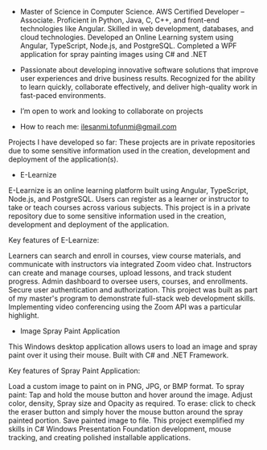 - Master of Science in Computer Science. AWS Certified Developer – Associate. Proficient in Python, Java, C, C++, and front-end technologies like Angular. Skilled in web development, databases, and cloud technologies. Developed an Online Learning system using Angular, TypeScript, Node.js, and PostgreSQL. Completed a WPF application for spray painting images using C# and .NET
  
- Passionate about developing innovative software solutions that improve user experiences and drive business results. Recognized for the ability to learn quickly, collaborate effectively, and deliver high-quality work in fast-paced environments.
  
- I’m open to work and looking to collaborate on projects
- How to reach me: ilesanmi.tofunmi@gmail.com

Projects I have developed so far: These projects are in private repositories due to some sensitive information used in the creation, development and deployment of the application(s).

- E-Learnize
  
E-Learnize is an online learning platform built using Angular, TypeScript, Node.js, and PostgreSQL. Users can register as a learner or instructor to take or teach courses across various subjects.
This project is in a private repository due to some sensitive information used in the creation, development and deployment of the application.

Key features of E-Learnize:

Learners can search and enroll in courses, view course materials, and communicate with instructors via integrated Zoom video chat.
Instructors can create and manage courses, upload lessons, and track student progress.
Admin dashboard to oversee users, courses, and enrollments.
Secure user authentication and authorization.
This project was built as part of my master's program to demonstrate full-stack web development skills. Implementing video conferencing using the Zoom API was a particular highlight.

- Image Spray Paint Application
  
This Windows desktop application allows users to load an image and spray paint over it using their mouse. Built with C# and .NET Framework.

Key features of Spray Paint Application:

Load a custom image to paint on in PNG, JPG, or BMP format.
To spray paint: Tap and hold the mouse button and hover around the image.
Adjust color, density, Spray size and Opacity as required.
To erase: click to check the eraser button and simply hover the mouse button around the spray painted portion.
Save painted image to file.
This project exemplified my skills in C# Windows Presentation Foundation development, mouse tracking, and creating polished installable applications.

<!---
Tofunmit/Tofunmit is a ✨ special ✨ repository because its `README.md` (this file) appears on your GitHub profile.
You can click the Preview link to take a look at your changes.
--->

